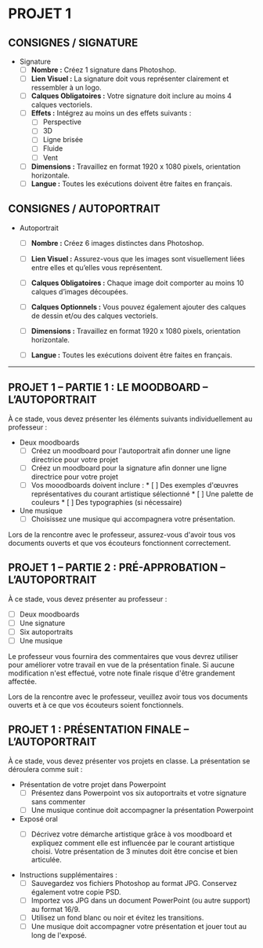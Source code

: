 # PROJET 1

## CONSIGNES / SIGNATURE
* Signature
    * [ ] **Nombre :** Créez 1 signature dans Photoshop.
    * [ ] **Lien Visuel :** La signature doit vous représenter clairement et ressembler à un logo.
    * [ ] **Calques Obligatoires :** Votre signature doit inclure au moins 4 calques vectoriels.
    * [ ] **Effets :** Intégrez au moins un des effets suivants :
        * [ ] Perspective
        * [ ] 3D
        * [ ] Ligne brisée
        * [ ] Fluide
        * [ ] Vent
    * [ ] **Dimensions :** Travaillez en format 1920 x 1080 pixels, orientation horizontale.
    * [ ] **Langue :** Toutes les exécutions doivent être faites en français.

## CONSIGNES / AUTOPORTRAIT
* Autoportrait
    * [ ] **Nombre :** Créez 6 images distinctes dans Photoshop.
    * [ ] **Lien Visuel :** Assurez-vous que les images sont visuellement liées entre elles et qu’elles vous représentent.
    * [ ] **Calques Obligatoires :** Chaque image doit comporter au moins 10 calques d’images découpées.
    * [ ] **Calques Optionnels :** Vous pouvez également ajouter des calques de dessin et/ou des calques vectoriels.
    * [ ] **Dimensions :** Travaillez en format 1920 x 1080 pixels, orientation horizontale.
    * [ ] **Langue :** Toutes les exécutions doivent être faites en français.


---

## PROJET 1 – PARTIE 1 : LE MOODBOARD – L’AUTOPORTRAIT

À ce stade, vous devez présenter les éléments suivants individuellement au professeur :

* Deux moodboards
   * [ ] Créez un moodboard pour l'autoportrait afin donner une ligne directrice pour votre projet
   * [ ] Créez un moodboard pour la signature afin donner une ligne directrice pour votre projet
   * [ ] Vos mooodboards doivent inclure :
         * [ ] Des exemples d'œuvres représentatives du courant artistique sélectionné
         * [ ] Une palette de couleurs
         * [ ] Des typographies (si nécessaire)
* Une musique
   * [ ] Choisissez une musique qui accompagnera votre présentation.

Lors de la rencontre avec le professeur, assurez-vous d'avoir tous vos documents ouverts et que vos écouteurs fonctionnent correctement.

## PROJET 1 – PARTIE 2 : PRÉ-APPROBATION – L’AUTOPORTRAIT

À ce stade, vous devez présenter au professeur : 
   * [ ] Deux moodboards
   * [ ] Une signature
   * [ ] Six autoportraits
   * [ ] Une musique

Le professeur vous fournira des commentaires que vous devrez utiliser pour améliorer votre travail en vue de la présentation finale. Si aucune modification n'est effectué, votre note finale risque d'être grandement affectée. 

Lors de la rencontre avec le professeur, veuillez avoir tous vos documents ouverts et à ce que vos écouteurs soient fonctionnels.

## PROJET 1 : PRÉSENTATION FINALE – L’AUTOPORTRAIT

À ce stade, vous devez présenter vos projets en classe. La présentation se déroulera comme suit :

* Présentation de votre projet dans Powerpoint
   * [ ] Présentez dans Powerpoint vos six autoportraits et votre signature sans commenter
   * [ ] Une musique continue doit accompagner la présentation Powerpoint
* Exposé oral
   * [ ] Décrivez votre démarche artistique grâce à vos moodboard et expliquez comment elle est influencée par le courant artistique choisi. Votre présentation de 3 minutes doit être concise et bien articulée.   


* Instructions supplémentaires :
   * [ ] Sauvegardez vos fichiers Photoshop au format JPG. Conservez également votre copie PSD.
   * [ ] Importez vos JPG dans un document PowerPoint (ou autre support) au format 16/9.
   * [ ] Utilisez un fond blanc ou noir et évitez les transitions.
   * [ ] Une musique doit accompagner votre présentation et jouer tout au long de l'exposé.
